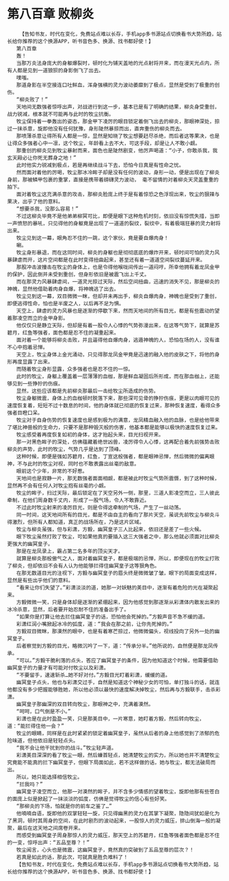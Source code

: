 # 第八百章 败柳炎
        【告知书友，时代在变化，免费站点难以长存，手机app多书源站点切换看书大势所趋，站长给你推荐的这个换源APP，听书音色多、换源、找书都好使！】
       第八百章
       轰！
       当那万炎法身庞大的身躯爆裂时，顿时化为铺天盖地的光点射将开来，而在漫天光点内，所有人都是见到一道狼狈的身影倒飞了出去。
       噗嗤。
       那道身影在半空接连口吐鲜血，浑身强横的灵力波动萎靡到了极点，显然是受到了极重的创伤。
       “柳炎败了！”
       天地间无数强者惊呼出声，对战进行到这一步，基本已是有了明确的结果，柳炎身受重创，战力锐减，根本就不可能再与此时的牧尘抗衡。
       牧尘保持着一拳轰出的姿态，那金甲下凌厉的眼目锁定着倒飞出去的柳炎，那眼神深处，掠过一抹杀意，旋即他没有任何犹豫，身形陡然暴掠而出，直奔重伤的柳炎而去。
       那喷薄杀意让得所有人都是一惊，显然是知晓了牧尘想要赶尽杀绝，而后者这等果决，也是让得众多强者心中一凛，这个牧尘，年龄看上去不大，可这手段，却是让人不敢小觑。
       那重创的柳炎见到牧尘暴射而来，面色也是陡然剧变，他厉声喝道：“小子，你敢杀我，我玄天殿必让你死无葬身之地！”
       此时他实力锐减到极点，若是再继续战斗下去，恐怕今日真是有性命之忧。
       然而面对着他的厉喝，牧尘那冰冷眸子却是没有任何的波动，身形一动，便是出现在了柳炎身前，那被鳞甲包裹的重掌，直接是携带着磅礴灵力波动， 毫不留情的对着柳炎天灵盖重重的拍下。
       面对着牧尘这充满杀意的攻击，那柳炎脸庞上终于是有着惊恐之色浮现出来，牧尘的狠辣与果决，出乎了他的意料。
       “想要杀我，没那么容易！”
       不过这柳炎毕竟不是他弟弟柳冥可比，即便是眼下这种危机时刻，依旧没有惊慌失措，当即一声愤怒的暴吼，只见得他的身躯竟是出现了一道道的裂纹，裂纹中，有着极端狂暴的灵力射将出来。
       牧尘见到这一幕，眼角忍不住的一跳，这个家伙，竟是要自爆肉身！
       唰。
       牧尘身形暴退，而在这同时间，柳炎的身躯也是彻彻底底的爆炸开来，顿时间可怕的灵力风暴肆虐而开，这片空间都是在此时变得扭曲起来，甚至还有着一道道空间裂纹蔓延开来。
       那股冲击波撞击在牧尘的身体上，也是令得他喉咙间传出一道闷哼，所幸他拥有着龙凤金甲的保护，因此倒并未受到重创，但身形依旧是被震飞出上千丈。
       而在那灵力风暴肆虐间，一道灵光掠过天际，然后空间扭曲，迅速的消失不见，那是柳炎的神魄，显然他借助着肉身自爆，将神魄逃了出去。
       牧尘见到这一幕，双目微微一眯，但却并未再出手，柳炎自爆肉身，神魄也是受到了重创，即便逃得性命，怕也是半废之人，以后再不足为惧。
       天空上，肆虐的灵力风暴也是逐渐的停歇下来，然而天地间的所有目光，都是有些震动的望着那凌空而立的金甲身影。
       他仅仅只是静立天际，但却是有着一股令人心悸的气势弥漫出来，在这等气势下，就算是苏碧月，红鱼等强者，面色都是忍不住的凝重起来。
       面对着一个能够将柳炎击败，并且逼得他自爆肉身，逃遁神魄的人，恐怕在场的人，没有谁不心中抱着忌惮。
       天空上，牧尘身体上金光涌动，只见得那龙凤金甲竟是迅速的融入他的皮肤之下，将他的身形再度显露了出来。
       而随着牧尘身形显露，众多强者也是忍不住的一惊。
       此时的牧尘，身躯上覆盖着一层薄薄的血枷，那是鲜血凝固后所形成，而在那血枷上，还能够见到一些狰狞的伤痕。
       显然，这些应该都是先前柳炎那最后一击给牧尘所造成的伤势。
       牧尘身躯微震，身体上的血枷顿时脱落下来，那些深可见骨的狰狞伤痕，更是以肉眼可见的速度恢复着，短短不过十数息的时间，他的身体就已彻底的恢复过来，那种恢复速度，看得众多强者目瞪口呆。
       牧尘对于自身伤势的恢复速度也是感到极为的满意，龙凤精血融入他的血脉，也是给他带来了堪比神兽般的生命力，只要不是那种毁灭般的伤害，他基本都是能够以极快的速度恢复过来。
       牧尘感受着再度恢复如初的身体，这才抬起头来，目光扫视开来。
       那一对黑色眸子的深处，仿佛蕴藏着绝世凶兽，凌厉得令人心悸，这再配合着先前强势击败柳炎的声势，此时的牧尘，气势几乎是达到了顶峰。
       这种时候，即便是强如苏碧月，红鱼，丁宣这般强者，都是眼神忌惮，然后微微的偏离眼神，不与此时的牧尘对视，同时也不敢表露出丝毫的敌意。
       眼前这个少年，非常的不好惹。
       天地间也是寂静一片，那无数强者面面相觑，都是被此时牧尘气势所震慑，到了这种时候，显然再不会有任何人对牧尘抱有丝毫的小觑。
       牧尘的眸子，扫过天际，最后锁定在了天空另外一侧，那里，三道人影凌空而立，三人彼此牵制，在他们周身数千丈内，形成了一股气场，令人不敢靠近。
       不过此时牧尘射来的凌厉目光，则是令得这牵制的气场，产生了一丝动荡。
       同一时间，这天地间所有的目光，都是不由自主的看向了那片天空，虽说先前牧尘与柳炎斗得激烈，但所有人都知道，真正的战场所在，乃是这片区域。
       牧尘与柳炎虽强，但与彩潇，方毅，幽冥皇子三人比起来，依旧还是差了一些火候。
       眼下牧尘虽然打败了牧尘，可如果他真的要插入这三大强者之中，那么他就必须面对比柳炎更强大的幽冥皇子。
       那是在龙凤录上，霸占第二名多年的顶尖天才。
       就算是柳炎那般傲气之人，面对着幽冥皇子，都是极端的忌惮，所以，即便现在的牧尘打败了柳炎，但却依旧不会有人认为他能够拦得住幽冥皇子这等狠角色。
       在那无数道目光的注视下，方毅与幽冥皇子的眉头终是微微皱了皱，眼下的局面变成这样，显然是有些出乎他们的意料。
       “看来让你们失望了。”彩潇淡淡的道，她那一对妖魅的美目中，逐渐有着危险的光在凝聚起来。
       方毅微微一笑，只是身体却是逐渐的紧绷起来，因为他感觉到那逐渐从彩潇体内散发出来的冰冷杀意，显然，后者要开始忍耐不住的准备出手了。
       “如果你是打算让他去拦住幽冥皇子的话，恐怕他会死掉的。”方毅声音不急不缓的道。
       彩潇红润小嘴掀起冰冷的弧度，道：“我会在那之前，让你先死掉的。”
       方毅双目微眯，那漠然的眼中，也是有着寒芒掠过，他微微偏头，视线投向了另外一处的幽冥皇子。
       后者察觉到方毅的目光，略微沉吟了一下，道：“传承分半。”他所说的，自然便是那龙凤传承。
       “可以。”方毅干脆利落的点头，答应了幽冥皇子的条件，因为他知道这个时候，他需要借助幽冥皇子的力量才有可能对付牧尘以及彩潇。
       “不要留手，速速斩杀…她不好对付。”方毅目光盯着彩潇，缓缓的道。
       幽冥皇子点头，他也与彩潇交过手，自然是知道这个神秘少女的可怕，单打独斗的话，就连他都没有多少把握能够胜她，所以他必须以最快的速度解决掉牧尘，然后再与方毅联手，击杀彩潇。
       幽冥皇子那幽深的双目转向牧尘，那眼神之中，充满着漠然。
       “呵呵，口气倒是不小。”
       彩潇也是在此时盈盈一笑，只是那美目中，一片寒意，她盯着方毅，然后转向牧尘，道：“能拦得住他一会？”
       牧尘的眼睛，同样是在此时紧紧的锁定着幽冥皇子，虽然从后者的身上他感觉到了浓郁的危险味道，但他依旧是轻轻点头。
       “我不会让他干扰到你的战斗。”牧尘轻声道。
       彩潇美目深深的看了牧尘一眼，然后螓首轻点，她清楚牧尘的实力，所以她也并不清楚牧尘究竟能不能真的拦下幽冥皇子，但眼下局面如此，若不这样做的话，她与牧尘，都无法破局而出。
       所以，她只能选择相信牧尘。
       “拦我吗？”
       幽冥皇子凌空而立，他那一对漠然的眸子，并不含多少情感的望着牧尘，旋即他那有些苍白的面庞上似是掀起了一抹淡淡的弧度，仿佛是觉得牧尘的信心有些好笑。
       “那柳炎的下场，怕就是你的前车之鉴了…”
       他喃喃自语，旋即他的双掌轻轻一旋，只见得幽黑的灵力在其掌下凝聚，隐隐间犹如是化为了黑洞，顿时其周身的空间，在此时剧烈的波动起来，一股惊人的灵力威压，排山倒海一般的凝聚，最后在这天地之间席卷开来。
       而感受到幽冥皇子周身那惊人的灵力威压，那天空上的苏碧月，红鱼等强者面色都是忍不住的一变，惊呼出声：“五品至尊？！”
       牧尘闻言，心头也是微震，这幽冥皇子，竟然真的突破到了五品至尊的层次？！
       若真是如此的话，那此次，可就真是胜负难料了！
       【告知书友，时代在变化，免费站点难以长存，手机app多书源站点切换看书大势所趋，站长给你推荐的这个换源APP，听书音色多、换源、找书都好使！】